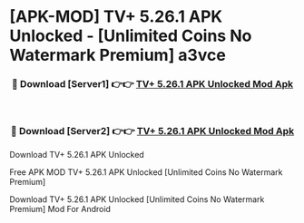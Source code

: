 # [APK-MOD] TV+ 5.26.1 APK Unlocked - [Unlimited Coins No Watermark Premium] a3vce



<div align="center">
<h3>🔴 Download [Server1] 👉👉 <a href="https://momento.my/?title=TV+_5.26.1_APK_Unlocked">TV+ 5.26.1 APK Unlocked Mod Apk</a></h3><br>

<h3>🔴 Download [Server2] 👉👉 <a href="https://momento.my/?title=TV+_5.26.1_APK_Unlocked">TV+ 5.26.1 APK Unlocked Mod Apk</a></h3>
</div>



Download TV+ 5.26.1 APK Unlocked 

Free APK MOD TV+ 5.26.1 APK Unlocked [Unlimited Coins No Watermark Premium]

Download TV+ 5.26.1 APK Unlocked [Unlimited Coins No Watermark Premium] Mod For Android
